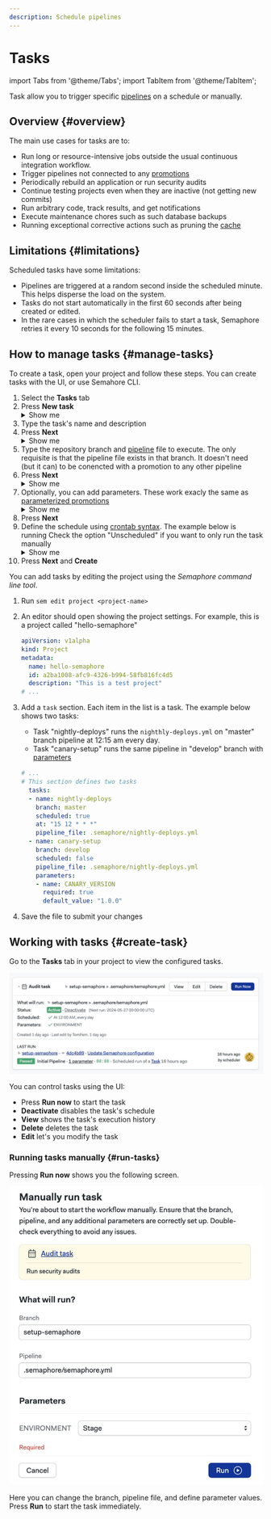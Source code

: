 ```yaml
---
description: Schedule pipelines
---
```


# Tasks

import Tabs from '@theme/Tabs';
import TabItem from '@theme/TabItem';

Task allow you to trigger specific [pipelines](./pipelines) on a schedule or manually. 

## Overview {#overview}

The main use cases for tasks are to:

- Run long or resource-intensive jobs outside the usual continuous integration workflow.
- Trigger pipelines not connected to any [promotions](./pipelines#promotions)
- Periodically rebuild an application or run security audits
- Continue testing projects even when they are inactive (not getting new commits)
- Run arbitrary code, track results, and get notifications
- Execute maintenance chores such as such database backups
- Running exceptional corrective actions such as pruning the [cache](./jobs#cache)


## Limitations {#limitations}

Scheduled tasks have some limitations:

- Pipelines are triggered at a random second inside the scheduled minute. This helps disperse the load on the system.
- Tasks do not start automatically in the first 60 seconds after being created or edited.
- In the rare cases in which the scheduler fails to start a task, Semaphore retries it every 10 seconds for the following 15 minutes.

## How to manage tasks {#manage-tasks}

To create a task, open your project and follow these steps. You can create tasks with the UI, or use Semahore CLI.

<Tabs groupId="ui-cli">
<TabItem value="ui" label="UI">

1. Select the **Tasks** tab
2. Press **New task**
        <details>
        <summary>Show me</summary>
        <div>
            ![Creating a new task](./img/task-create.jpg)
        </div>
        </details>  
3. Type the task's name and description
4. Press **Next**
    <details>
        <summary>Show me</summary>
        <div>
        ![Task creation step 1: name and description](./img/task-create-1.jpg)
        </div>
    </details>
5. Type the repository branch and [pipeline](./pipelines) file to execute. The only requisite is that the pipeline file exists in that branch. It doesn't need (but it can) to be conencted with a promotion to any other pipeline
6. Press **Next**
    <details>
        <summary>Show me</summary>
        <div>
        ![Task creation step 2: branch and pipeline](./img/task-create-2.jpg)
        </div>
    </details>
7. Optionally, you can add parameters. These work exacly the same as [parameterized promotions](./pipelines#parameters)
    <details>
        <summary>Show me</summary>
        <div>
        ![Task creation step 3: parameters](./img/task-create-3.jpg)
        </div>
    </details>
8. Press **Next**
9. Define the schedule using [crontab syntax](https://crontab.guru/). The example below is running Check the option "Unscheduled" if you want to only run the task manually
    <details>
        <summary>Show me</summary>
        <div>
        ![Task creation step 4: schedule](./img/task-create-4.jpg)
        </div>
    </details>
10. Press **Next** and **Create**

</TabItem>
<TabItem value="cli" label="CLI">

You can add tasks by editing the project using the _Semaphore command line tool_.

1. Run `sem edit project <project-name>`
2. An editor should open showing the project settings. For example, this is a project called "hello-semaphore"

    ```yaml title="sem edit projet hello-semaphore"
    apiVersion: v1alpha
    kind: Project
    metadata:
      name: hello-semaphore
      id: a2ba1008-afc9-4326-b994-58fb816fc4d5
      description: "This is a test project"
    # ...
    ```
3. Add a `task` section. Each item in the list is a task. The example below shows two tasks:
   - Task "nightly-deploys" runs the `nighthly-deploys.yml` on "master" branch pipeline at 12:15 am every day.
   - Task "canary-setup" runs the same pipeline in "develop" branch with [parameters](./pipelines#parameters)

    ```yaml title="sem edit projet hello-semaphore"
    # ...
    # This section defines two tasks
      tasks:
      - name: nightly-deploys
        branch: master
        scheduled: true
        at: "15 12 * * *"
        pipeline_file: .semaphore/nightly-deploys.yml
      - name: canary-setup
        branch: develop
        scheduled: false
        pipeline_file: .semaphore/nightly-deploys.yml
        parameters:
        - name: CANARY_VERSION
          required: true
          default_value: "1.0.0"
    ```

4. Save the file to submit your changes

</TabItem>
</Tabs>

## Working with tasks {#create-task}

Go to the **Tasks** tab in your project to view the configured tasks.

![Viewing a task on Semaphore UI](./img/task-view.jpg)

You can control tasks using the UI:
- Press **Run now** to start the task
- **Deactivate** disables the task's schedule
- **View** shows the task's execution history
- **Delete** deletes the task
- **Edit** let's you modify the task

### Running tasks manually {#run-tasks}

Pressing **Run now** shows you the following screen.

![Running task manually](./img/task-run.jpg)

Here you can change the branch, pipeline file, and define parameter values. Press **Run** to start the task immediately.
